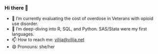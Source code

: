 ### Hi there 👋

<!--
**vilijajoyce/vilijajoyce** is a ✨ _special_ ✨ repository because its `README.md` (this file) appears on your GitHub profile.

Here are some ideas to get you started:
-->
- 🔭 I’m currently evaluating the cost of overdose in Veterans with opioid use disorder.
- 🌱 I’m deep-diving into R, SQL, and Python. SAS/Stata were my first languages.
- 📫 How to reach me: [vilija@vilija.net](mailto:vilija@vilija.net)
- 😄 Pronouns: she/her

